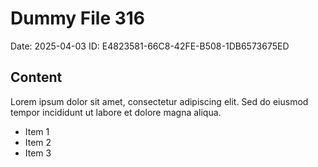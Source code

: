 # Dummy File 316

Date: 2025-04-03
ID: E4823581-66C8-42FE-B508-1DB6573675ED

## Content

Lorem ipsum dolor sit amet, consectetur adipiscing elit.
Sed do eiusmod tempor incididunt ut labore et dolore magna aliqua.

* Item 1
* Item 2
* Item 3

